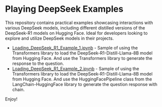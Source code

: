 # Playing DeepSeek Examples

This repository contains practical examples showcasing interactions with various DeepSeek models, including different distilled versions of the DeepSeek-R1 models on Hugging Face. Ideal for developers looking to explore and utilize DeepSeek models in their projects.

* [Loading_DeepSeek_R1_Example_1.ipynb](https://github.com/easonlai/deepseek_examples/blob/main/Loading_DeepSeek_R1_Example_1.ipynb) - Sample of using the Transformers library to load the DeepSeek-R1-Distill-Llama-8B model from Hugging Face. And use the Transformers library to generate the response to the question.
* [Loading_DeepSeek_R1_Example_2.ipynb](https://github.com/easonlai/deepseek_examples/blob/main/Loading_DeepSeek_R1_Example_2.ipynb) - Sample of using the Transformers library to load the DeepSeek-R1-Distill-Llama-8B model from Hugging Face. And use the HuggingFacePipeline class from the LangChain-HuggingFace library to generate the question response with chain.

Enjoy!
